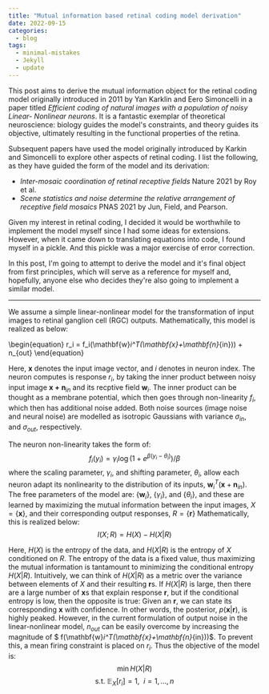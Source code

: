 ```yaml
---
title: "Mutual information based retinal coding model derivation"
date: 2022-09-15
categories:
  - blog
tags:
  - minimal-mistakes
  - Jekyll
  - update
---
```


This post aims to derive the mutual information object for the retinal coding model originally introduced in 2011 by Yan Karklin and Eero Simoncelli in a paper titled *Efficient coding of natural images with a population of noisy Linear- Nonlinear neurons*. It is a fantastic exemplar of theoretical neuroscience:  biology guides the model's constraints, and theory guides its objective, ultimately resulting in the functional properties of the retina.

Subsequent papers have used the model originally introduced by Karkin and Simoncelli to explore other aspects of retinal coding. I list the following, as they have guided the form of the model and its derivation:
* *Inter-mosaic coordination of retinal receptive fields* Nature 2021 by Roy et al.
* *Scene statistics and noise determine the relative arrangement of receptive field mosaics* PNAS 2021 by Jun, Field, and Pearson.


Given my interest in retinal coding, I decided it would be worthwhile to implement the model myself since I had some ideas for extensions. However, when it came down to translating equations into code, I found myself in a pickle. And this pickle was a major exercise of error correction.

In this post, I'm going to attempt to derive the model and it's final object from first principles, which will serve as a reference for myself and, hopefully, anyone else who decides they're also going to implement a similar model.

---

We assume a simple linear-nonlinear model for the transformation of input images to retinal ganglion cell (RGC) outputs. Mathematically, this model is realized as below:

\begin{equation}
r_i = f_i(\mathbf{w}_i^T(\mathbf{x}+\mathbf{n}_{in})) + n_{out}
\end{equation}

Here, $\mathbf{x}$ denotes the input image vector, and $i$ denotes in neuron index. The neuron computes is response $r_i$, by taking the inner product between noisy input image $\mathbf{x+n}_{in}$ and its recptive field $\mathbf{w}_i$. The inner product can be thought as a membrane potential, which then goes through non-linearity $f_i$, which then has additional noise added. Both noise sources (image noise and neural noise) are modelled as isotropic Gaussians with variance $\sigma_{in}$, and $\sigma_{out}$, respectively.

The neuron non-linearity takes the form of:  
$$
f_i(y_i) = \gamma_i \log(1+e^{\beta(y_i-\theta_i)})/\beta
$$
where the scaling parameter, $\gamma_i$, and shifting parameter, $\theta_i$, allow each neuron adapt its nonlinearity to the distribution of its inputs, $\mathbf{w}_i^T(\mathbf{x}+\mathbf{n}_{in})$. The free parameters of the model are: $\{\mathbf{w}_i\}$, $\{\gamma_i\}$, and $\{\theta_i\}$, and these are learned by maximizing the mutual information between the input images, $X = \{\mathbf{x}\}$, and their corresponding output responses, $R= \{\mathbf{r}\}$ Mathematically, this is realized below:
$$
I(X;R) = H(X) - H(X|R)
$$

Here, $H(X)$ is the entropy of the data, and $H(X|R)$ is the entropy of $X$ conditioned on $R$. The entropy of the data is a fixed value, thus maximizing the mutual information is tantamount to minimizing the conditional entropy $H(X|R)$. Intuitively, we can think of $H(X|R)$ as a metric over the variance between elements of $X$ and their resulting $\mathbf{r}$s. If $H(X|R)$ is large, then there are a large number of $\mathbf{x}$s that explain response $\mathbf{r}$, but if the conditional entropy is low, then the opposite is true: Given an $\mathbf{r}$, we can state its corresponding $\mathbf{x}$ with confidence. In other words, the posterior, $p(\mathbf{x}|\mathbf{r})$, is highly peaked. However, in the current formulation of output noise in the linear-nonlinear model, $n_{out}$ can be easily overcome by increasing the magnitude of $ f(\mathbf{w}_i^T(\mathbf{x}+\mathbf{n}_{in}))$. To prevent this, a mean firing constraint is placed on $r_i$. Thus the objective of the model is:
$$
\min H(X|R)
$$
$$
\text{s.t. } \mathbb{E}_X [r_i]=1, \ \ i = 1,...,n  
$$
